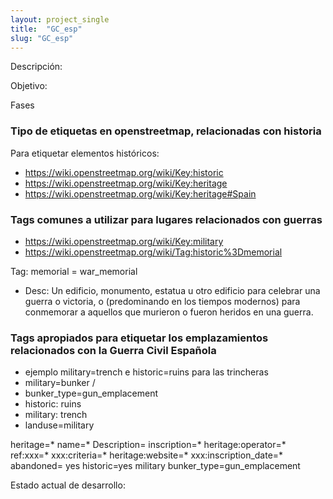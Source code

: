 ```yaml
---
layout: project_single
title:  "GC_esp"
slug: "GC_esp"
---
```


Descripción:

Objetivo:

Fases

### Tipo de etiquetas en openstreetmap, relacionadas con historia

Para etiquetar elementos históricos:
- https://wiki.openstreetmap.org/wiki/Key:historic
- https://wiki.openstreetmap.org/wiki/Key:heritage
- https://wiki.openstreetmap.org/wiki/Key:heritage#Spain

### Tags comunes a utilizar para lugares relacionados con guerras
- https://wiki.openstreetmap.org/wiki/Key:military
- https://wiki.openstreetmap.org/wiki/Tag:historic%3Dmemorial

Tag: memorial = war_memorial
- Desc: Un edificio, monumento, estatua u otro edificio para celebrar una guerra o victoria, o (predominando en los tiempos modernos) para conmemorar a aquellos que murieron o fueron heridos en una guerra.

### Tags apropiados para etiquetar los emplazamientos relacionados con la Guerra Civil Española
- ejemplo military=trench e historic=ruins para las trincheras
- military=bunker /
- bunker_type=gun_emplacement
- historic: ruins
- military: trench
- landuse=military


heritage=*
name=*
Description=
inscription=*
heritage:operator=*
ref:xxx=*
xxx:criteria=*
heritage:website=*
xxx:inscription_date=*
abandoned= yes
historic=yes
military
bunker_type=gun_emplacement

Estado actual de desarrollo:
